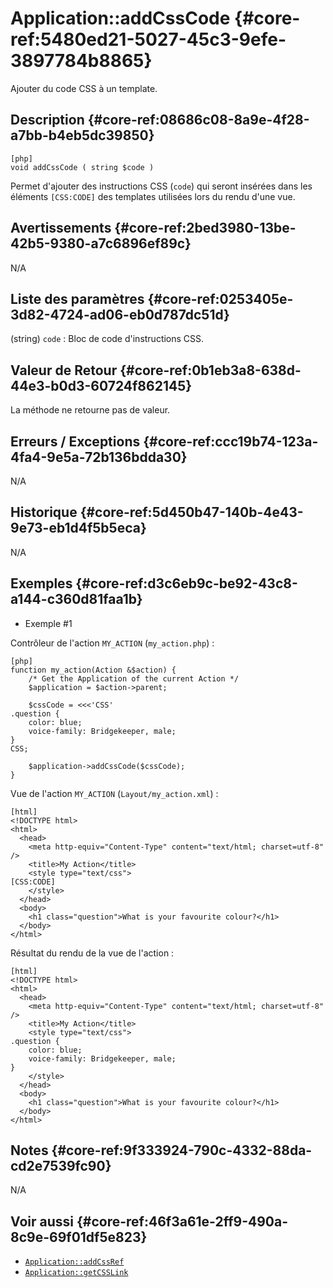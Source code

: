 # Application::addCssCode {#core-ref:5480ed21-5027-45c3-9efe-3897784b8865}

<div class="short-description">
Ajouter du code CSS à un template.
</div>

<!-- <div class="applicability"></div> -->

## Description {#core-ref:08686c08-8a9e-4f28-a7bb-b4eb5dc39850}


    [php]
    void addCssCode ( string $code )

Permet d'ajouter des instructions CSS (`code`) qui seront insérées dans les éléments `[CSS:CODE]` des templates utilisées lors du rendu d'une vue.

## Avertissements {#core-ref:2bed3980-13be-42b5-9380-a7c6896ef89c}

N/A

## Liste des paramètres {#core-ref:0253405e-3d82-4724-ad06-eb0d787dc51d}

(string) `code`
:   Bloc de code d'instructions CSS.

## Valeur de Retour {#core-ref:0b1eb3a8-638d-44e3-b0d3-60724f862145}

La méthode ne retourne pas de valeur.

## Erreurs / Exceptions {#core-ref:ccc19b74-123a-4fa4-9e5a-72b136bdda30}

N/A

## Historique {#core-ref:5d450b47-140b-4e43-9e73-eb1d4f5b5eca}

N/A

## Exemples {#core-ref:d3c6eb9c-be92-43c8-a144-c360d81faa1b}

- Exemple #1

Contrôleur de l'action `MY_ACTION` (`my_action.php`) :


    [php]
    function my_action(Action &$action) {
        /* Get the Application of the current Action */
        $application = $action->parent;

        $cssCode = <<<'CSS'
    .question {
        color: blue;
        voice-family: Bridgekeeper, male;
    }
    CSS;

        $application->addCssCode($cssCode);
    }

Vue de l'action `MY_ACTION` (`Layout/my_action.xml`) :


    [html]
    <!DOCTYPE html>
    <html>
      <head>
        <meta http-equiv="Content-Type" content="text/html; charset=utf-8" />
        <title>My Action</title>
        <style type="text/css">
    [CSS:CODE]
        </style>
      </head>
      <body>
        <h1 class="question">What is your favourite colour?</h1>
      </body>
    </html>


Résultat du rendu de la vue de l'action :


    [html]
    <!DOCTYPE html>
    <html>
      <head>
        <meta http-equiv="Content-Type" content="text/html; charset=utf-8" />
        <title>My Action</title>
        <style type="text/css">
    .question {
        color: blue;
        voice-family: Bridgekeeper, male;
    }
        </style>
      </head>
      <body>
        <h1 class="question">What is your favourite colour?</h1>
      </body>
    </html>

## Notes {#core-ref:9f333924-790c-4332-88da-cd2e7539fc90}

N/A

## Voir aussi {#core-ref:46f3a61e-2ff9-490a-8c9e-69f01df5e823}

- [`Application::addCssRef`](#core-ref:4BBA8A6B-8002-4C0A-8AC7-70D75B31B02B)
- [`Application::getCSSLink`](#core-ref:7A7BE83F-FBC2-4F45-8115-BC295321BCF4)
